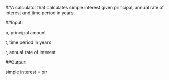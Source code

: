 ##A calculator that calculates simple interest given principal, annual rate of interest and time period in years.


##Input:

   p, principal amount
   
   t, time period in years
   
   r, annual rate of interest

   
##Output

simple interest = p*t*r
